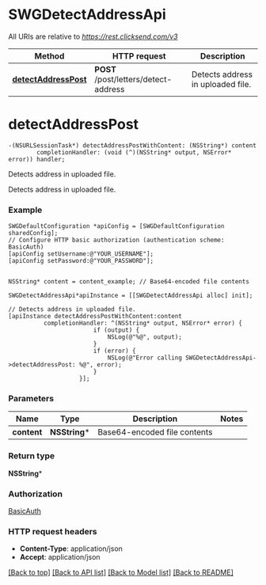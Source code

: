 # SWGDetectAddressApi

All URIs are relative to *https://rest.clicksend.com/v3*

Method | HTTP request | Description
------------- | ------------- | -------------
[**detectAddressPost**](SWGDetectAddressApi.md#detectaddresspost) | **POST** /post/letters/detect-address | Detects address in uploaded file.


# **detectAddressPost**
```objc
-(NSURLSessionTask*) detectAddressPostWithContent: (NSString*) content
        completionHandler: (void (^)(NSString* output, NSError* error)) handler;
```

Detects address in uploaded file.

Detects address in uploaded file.

### Example 
```objc
SWGDefaultConfiguration *apiConfig = [SWGDefaultConfiguration sharedConfig];
// Configure HTTP basic authorization (authentication scheme: BasicAuth)
[apiConfig setUsername:@"YOUR_USERNAME"];
[apiConfig setPassword:@"YOUR_PASSWORD"];


NSString* content = content_example; // Base64-encoded file contents

SWGDetectAddressApi*apiInstance = [[SWGDetectAddressApi alloc] init];

// Detects address in uploaded file.
[apiInstance detectAddressPostWithContent:content
          completionHandler: ^(NSString* output, NSError* error) {
                        if (output) {
                            NSLog(@"%@", output);
                        }
                        if (error) {
                            NSLog(@"Error calling SWGDetectAddressApi->detectAddressPost: %@", error);
                        }
                    }];
```

### Parameters

Name | Type | Description  | Notes
------------- | ------------- | ------------- | -------------
 **content** | **NSString***| Base64-encoded file contents | 

### Return type

**NSString***

### Authorization

[BasicAuth](../README.md#BasicAuth)

### HTTP request headers

 - **Content-Type**: application/json
 - **Accept**: application/json

[[Back to top]](#) [[Back to API list]](../README.md#documentation-for-api-endpoints) [[Back to Model list]](../README.md#documentation-for-models) [[Back to README]](../README.md)

